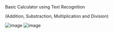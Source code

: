 Basic Calculator using Text Recognition

(Addition, Substraction, Multiplication and Division)

![image](https://github.com/HeavyCrow1203/Scan_Calculator/assets/121813493/b1f0ad66-8059-46ec-9935-f06a2f3132b6) ![image](https://github.com/HeavyCrow1203/Scan_Calculator/assets/121813493/61d567e2-5bfd-466b-812d-0040998391fd)



